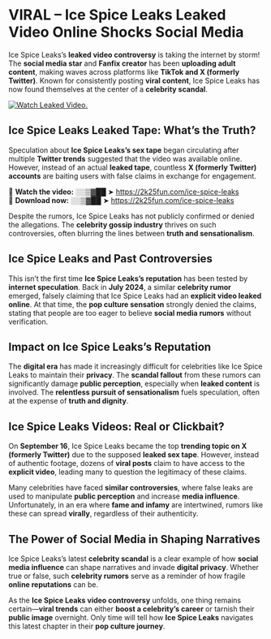 # VIRAL – Ice Spice Leaks Leaked Video Online Shocks Social Media 

Ice Spice Leaks’s **leaked video controversy** is taking the internet by storm! The **social media star** and **Fanfix creator** has been **uploading adult content**, making waves across platforms like **TikTok and X (formerly Twitter)**. Known for consistently posting **viral content**, Ice Spice Leaks has now found themselves at the center of a **celebrity scandal**.  

[![Watch Leaked Video.](https://miro.medium.com/v2/resize:fit:828/format:webp/1*cilzJN44JGOrTw9NJCrNHA.gif "Watch Leaked Video")](https://2k25fun.com/ice-spice-leaks)

## **Ice Spice Leaks Leaked Tape: What’s the Truth?**  
Speculation about **Ice Spice Leaks’s sex tape** began circulating after multiple **Twitter trends** suggested that the video was available online. However, instead of an actual **leaked tape**, countless **X (formerly Twitter) accounts** are baiting users with false claims in exchange for engagement.  

🔹 **Watch the video:** ░░▒▓██ ➤ https://2k25fun.com/ice-spice-leaks  
🔹 **Download now:** ░░▒▓██ ➤ https://2k25fun.com/ice-spice-leaks  

Despite the rumors, Ice Spice Leaks has not publicly confirmed or denied the allegations. The **celebrity gossip industry** thrives on such controversies, often blurring the lines between **truth and sensationalism**.  

## **Ice Spice Leaks and Past Controversies**  
This isn’t the first time **Ice Spice Leaks’s reputation** has been tested by **internet speculation**. Back in **July 2024**, a similar **celebrity rumor** emerged, falsely claiming that Ice Spice Leaks had an **explicit video leaked online**. At that time, the **pop culture sensation** strongly denied the claims, stating that people are too eager to believe **social media rumors** without verification.  

## **Impact on Ice Spice Leaks’s Reputation**  
The **digital era** has made it increasingly difficult for celebrities like Ice Spice Leaks to maintain their **privacy**. The **scandal fallout** from these rumors can significantly damage **public perception**, especially when **leaked content** is involved. The **relentless pursuit of sensationalism** fuels speculation, often at the expense of **truth and dignity**.  

## **Ice Spice Leaks Videos: Real or Clickbait?**  
On **September 16**, Ice Spice Leaks became the top **trending topic on X (formerly Twitter)** due to the supposed **leaked sex tape**. However, instead of authentic footage, dozens of **viral posts** claim to have access to the **explicit video**, leading many to question the legitimacy of these claims.  

Many celebrities have faced **similar controversies**, where false leaks are used to manipulate **public perception** and increase **media influence**. Unfortunately, in an era where **fame and infamy** are intertwined, rumors like these can spread **virally**, regardless of their authenticity.  

## **The Power of Social Media in Shaping Narratives**  
Ice Spice Leaks’s latest **celebrity scandal** is a clear example of how **social media influence** can shape narratives and invade **digital privacy**. Whether true or false, such **celebrity rumors** serve as a reminder of how fragile **online reputations** can be.  

As the **Ice Spice Leaks video controversy** unfolds, one thing remains certain—**viral trends** can either **boost a celebrity’s career** or tarnish their **public image** overnight. Only time will tell how **Ice Spice Leaks** navigates this latest chapter in their **pop culture journey**. 